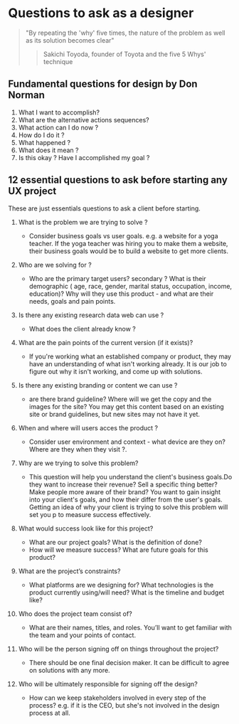 # **Questions to ask as a designer**

> "By repeating the 'why' five times, the nature of the problem as well as its solution becomes clear"
>> Sakichi Toyoda, founder of Toyota and the five 5 Whys' technique

## **Fundamental questions for design by Don Norman**

1. What I want to accomplish?
2. What are the alternative actions sequences?
3. What action can I do now ?
4. How do I do it ?
5. What happened ?
6. What does it mean ?
7. Is this okay ? Have I accomplished my goal ?

## **12 essential questions to ask before starting any UX project**

These are just essentials questions to ask a client before starting.

1. What is the problem we are trying to solve ?
    - Consider business goals vs user goals. e.g. a website for a yoga teacher. If the yoga teacher was hiring you to make them a website, their business goals would be to build a website to get more clients.

2. Who are we solving for ?
   - Who are the primary target users? secondary ? What is their demographic ( age, race, gender, marital status, occupation, income, education)? Why will they use this product - and what are their needs, goals and pain points.

3. Is there any existing research data web can use ?
     - What does the client already know ?

4. What are the pain points of the current version (if it exists)?
     - If you're working what an established company or product, they may have an understanding of what isn't working already. It is our job to figure out why it isn't working, and come up with solutions.

5. Is there any existing branding or content we can use ?
    - are there brand guideline? Where will we get the copy and the images for the site? You may get this content based on an existing site or brand guidelines, but new sites may not have it yet.
6. When and where will users acces the product ?
      - Consider user environment and context - what device are they on? Where are they when they visit ?.

7. Why are we trying to solve this problem?
     - This question will help you understand the client's business goals.Do they want to increase their revenue? Sell a specific thing better? Make people more aware of their brand? You want to gain insight into your client's goals, and how their differ from the user's goals. Getting an idea of why your client is trying to solve this problem will set you p to measure success effectively.

8. What would success look like for this project?
     - What are our project goals? What is the definition of done?
     - How will we measure success? What are future goals for this product?

9. What are the project’s constraints?
     - What platforms are we designing for? What technologies is the product currently using/will need? What is the timeline and budget like?

10. Who does the project team consist of?
     - What are their names, titles, and roles. You’ll want to get familiar with the team and your points of contact.

11. Who will be the person signing off on things throughout the project?
     - There should be one final decision maker. It can be difficult to agree on solutions with any more.

12. Who will be ultimately responsible for signing off the design?
     - How can we keep stakeholders involved in every step of the process? e.g. if it is the CEO, but she's not involved in the design process at all.
